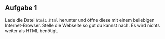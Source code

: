 
## Aufgabe 1

Lade die Datei ``html1.html`` herunter und öffne diese mit einem beliebigen Internet-Browser.
Stelle die Webseite so gut du kannst nach. Es wird nichts weiter als HTML benötigt.
